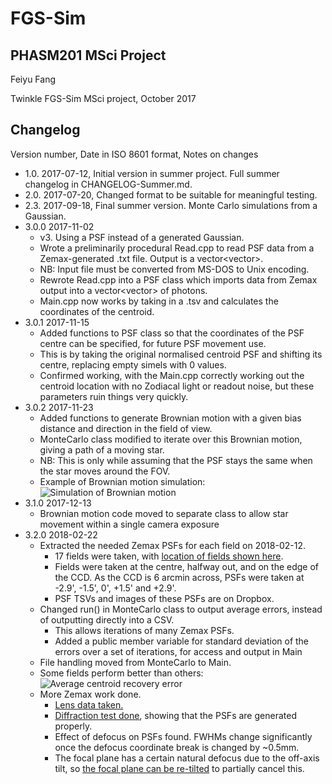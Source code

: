 <!--- Tip: Use python-pip/grip to preview Markdown documents in the same form as Github formats them. -->
# FGS-Sim
## PHASM201 MSci Project

Feiyu Fang

Twinkle FGS-Sim MSci project, October 2017

## Changelog
Version number, Date in ISO 8601 format, Notes on changes

- 1.0. 2017-07-12, Initial version in summer project. Full summer changelog in CHANGELOG-Summer.md. 
- 2.0. 2017-07-20, Changed format to be suitable for meaningful testing.
- 2.3. 2017-09-18, Final summer version. Monte Carlo simulations from a Gaussian. 
- 3.0.0 2017-11-02
	- v3. Using a PSF instead of a generated Gaussian. 
	- Wrote a preliminarily procedural Read.cpp to read PSF data from a Zemax-generated .txt file. Output is a vector<vector<float>>.
	- NB: Input file must be converted from MS-DOS to Unix encoding. 
	- Rewrote Read.cpp into a PSF class which imports data from Zemax output into a vector<vector<int>> of photons.
	- Main.cpp now works by taking in a .tsv and calculates the coordinates of the centroid. 
- 3.0.1 2017-11-15
	- Added functions to PSF class so that the coordinates of the PSF centre can be specified, for future PSF movement use.
	- This is by taking the original normalised centroid PSF and shifting its centre, replacing empty simels with 0 values.
	- Confirmed working, with the Main.cpp correctly working out the centroid location with no Zodiacal light or readout noise, but these parameters ruin things very quickly.
- 3.0.2 2017-11-23
	- Added functions to generate Brownian motion with a given bias distance and direction in the field of view. 
	- MonteCarlo class modified to iterate over this Brownian motion, giving a path of a moving star. 
	- NB: This is only while assuming that the PSF stays the same when the star moves around the FOV. 
	- Example of Brownian motion simulation: ![Simulation of Brownian motion](https://i.imgur.com/DHzxBsl.png "True centre moves around with a bias")
- 3.1.0 2017-12-13
	- Brownian motion code moved to separate class to allow star movement within a single camera exposure
- 3.2.0 2018-02-22
	- Extracted the needed Zemax PSFs for each field on 2018-02-12. 
		- 17 fields were taken, with [location of fields shown here](https://i.imgur.com/vzUAKHN.png). 
		- Fields were taken at the centre, halfway out, and on the edge of the CCD. As the CCD is 6 arcmin across, PSFs were taken at -2.9', -1.5', 0', +1.5' and +2.9'. 
		- PSF TSVs and images of these PSFs are on Dropbox. 
	- Changed run() in MonteCarlo class to output average errors, instead of outputting directly into a CSV. 
		- This allows iterations of many Zemax PSFs. 
		- Added a public member variable for standard deviation of the errors over a set of iterations, for access and output in Main
	- File handling moved from MonteCarlo to Main. 
	- Some fields perform better than others: ![Average centroid recovery error](https://i.imgur.com/hpTLTNW.png "Some fields are better than others")
	- More Zemax work done. 
		- [Lens data taken.](https://i.imgur.com/4CSUPG5.png)
		- [Diffraction test done](https://imgur.com/a/egwEA), showing that the PSFs are generated properly. 
		- Effect of defocus on PSFs found. FWHMs change significantly once the defocus coordinate break is changed by ~0.5mm. 
		- The focal plane has a certain natural defocus due to the off-axis tilt, so [the focal plane can be re-tilted](https://i.imgur.com/RUm4rD4.png) to partially cancel this. 
